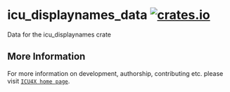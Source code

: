 # icu_displaynames_data [![crates.io](https://img.shields.io/crates/v/icu_displaynames_data)](https://crates.io/crates/icu_displaynames_data)

Data for the icu_displaynames crate

## More Information

For more information on development, authorship, contributing etc. please visit [`ICU4X home page`](https://github.com/unicode-org/icu4x).
